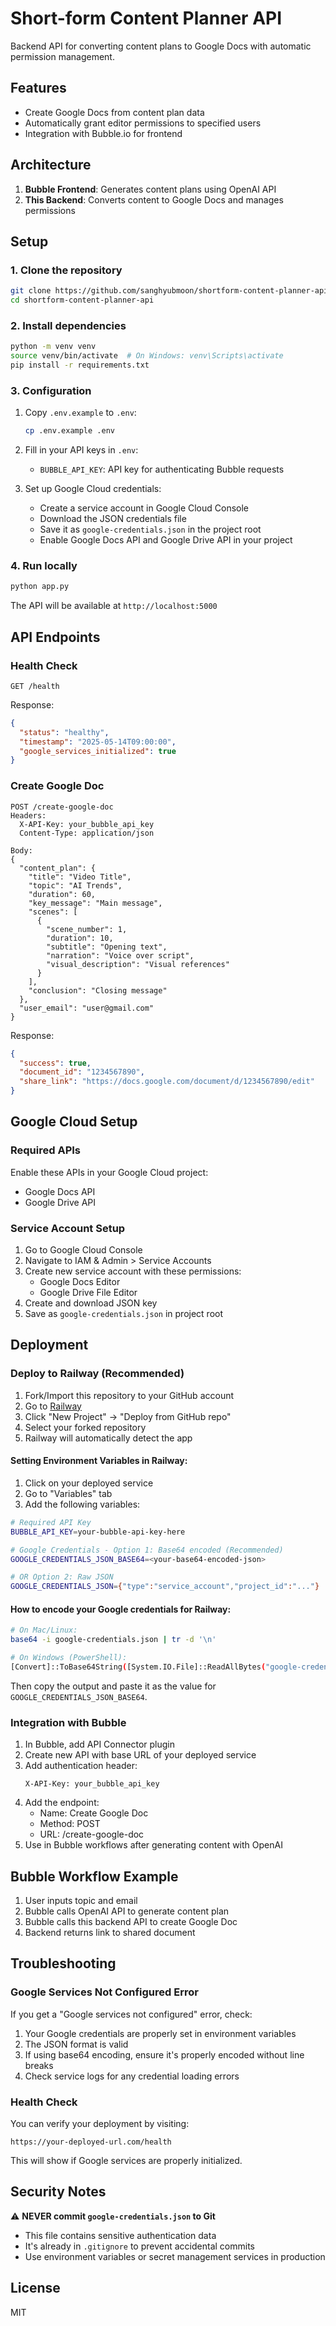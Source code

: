 # Short-form Content Planner API

Backend API for converting content plans to Google Docs with automatic permission management.

## Features

- Create Google Docs from content plan data
- Automatically grant editor permissions to specified users
- Integration with Bubble.io for frontend

## Architecture

1. **Bubble Frontend**: Generates content plans using OpenAI API
2. **This Backend**: Converts content to Google Docs and manages permissions

## Setup

### 1. Clone the repository

```bash
git clone https://github.com/sanghyubmoon/shortform-content-planner-api.git
cd shortform-content-planner-api
```

### 2. Install dependencies

```bash
python -m venv venv
source venv/bin/activate  # On Windows: venv\Scripts\activate
pip install -r requirements.txt
```

### 3. Configuration

1. Copy `.env.example` to `.env`:
   ```bash
   cp .env.example .env
   ```

2. Fill in your API keys in `.env`:
   - `BUBBLE_API_KEY`: API key for authenticating Bubble requests

3. Set up Google Cloud credentials:
   - Create a service account in Google Cloud Console
   - Download the JSON credentials file
   - Save it as `google-credentials.json` in the project root
   - Enable Google Docs API and Google Drive API in your project

### 4. Run locally

```bash
python app.py
```

The API will be available at `http://localhost:5000`

## API Endpoints

### Health Check

```
GET /health
```

Response:
```json
{
  "status": "healthy",
  "timestamp": "2025-05-14T09:00:00",
  "google_services_initialized": true
}
```

### Create Google Doc

```
POST /create-google-doc
Headers:
  X-API-Key: your_bubble_api_key
  Content-Type: application/json

Body:
{
  "content_plan": {
    "title": "Video Title",
    "topic": "AI Trends",
    "duration": 60,
    "key_message": "Main message",
    "scenes": [
      {
        "scene_number": 1,
        "duration": 10,
        "subtitle": "Opening text",
        "narration": "Voice over script",
        "visual_description": "Visual references"
      }
    ],
    "conclusion": "Closing message"
  },
  "user_email": "user@gmail.com"
}
```

Response:
```json
{
  "success": true,
  "document_id": "1234567890",
  "share_link": "https://docs.google.com/document/d/1234567890/edit"
}
```

## Google Cloud Setup

### Required APIs
Enable these APIs in your Google Cloud project:
- Google Docs API
- Google Drive API

### Service Account Setup
1. Go to Google Cloud Console
2. Navigate to IAM & Admin > Service Accounts
3. Create new service account with these permissions:
   - Google Docs Editor
   - Google Drive File Editor
4. Create and download JSON key
5. Save as `google-credentials.json` in project root

## Deployment

### Deploy to Railway (Recommended)

1. Fork/Import this repository to your GitHub account
2. Go to [Railway](https://railway.app)
3. Click "New Project" → "Deploy from GitHub repo"
4. Select your forked repository
5. Railway will automatically detect the app

#### Setting Environment Variables in Railway:

1. Click on your deployed service
2. Go to "Variables" tab
3. Add the following variables:

```bash
# Required API Key
BUBBLE_API_KEY=your-bubble-api-key-here

# Google Credentials - Option 1: Base64 encoded (Recommended)
GOOGLE_CREDENTIALS_JSON_BASE64=<your-base64-encoded-json>

# OR Option 2: Raw JSON
GOOGLE_CREDENTIALS_JSON={"type":"service_account","project_id":"..."}
```

#### How to encode your Google credentials for Railway:

```bash
# On Mac/Linux:
base64 -i google-credentials.json | tr -d '\n'

# On Windows (PowerShell):
[Convert]::ToBase64String([System.IO.File]::ReadAllBytes("google-credentials.json"))
```

Then copy the output and paste it as the value for `GOOGLE_CREDENTIALS_JSON_BASE64`.

### Integration with Bubble

1. In Bubble, add API Connector plugin
2. Create new API with base URL of your deployed service
3. Add authentication header:
   ```
   X-API-Key: your_bubble_api_key
   ```
4. Add the endpoint:
   - Name: Create Google Doc
   - Method: POST
   - URL: /create-google-doc
5. Use in Bubble workflows after generating content with OpenAI

## Bubble Workflow Example

1. User inputs topic and email
2. Bubble calls OpenAI API to generate content plan
3. Bubble calls this backend API to create Google Doc
4. Backend returns link to shared document

## Troubleshooting

### Google Services Not Configured Error

If you get a "Google services not configured" error, check:

1. Your Google credentials are properly set in environment variables
2. The JSON format is valid
3. If using base64 encoding, ensure it's properly encoded without line breaks
4. Check service logs for any credential loading errors

### Health Check

You can verify your deployment by visiting:
```
https://your-deployed-url.com/health
```

This will show if Google services are properly initialized.

## Security Notes

⚠️ **NEVER commit `google-credentials.json` to Git**
- This file contains sensitive authentication data
- It's already in `.gitignore` to prevent accidental commits
- Use environment variables or secret management services in production

## License

MIT